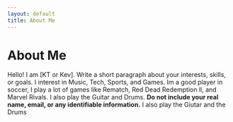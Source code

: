 ```yaml
---
layout: default
title: About Me
---
```

# About Me
Hello! I am [KT or Kev].
Write a short paragraph about your interests, skills, or goals. I interest in Music, Tech, Sports, and Games. Im a good player in soccer, I play a lot of games like Rematch, Red Dead Redemption ll, and Marvel Rivals. I also play the Guitar and Drums.
**Do not include your real name, email, or any identifiable information.** I also play the Giutar and the Drums
